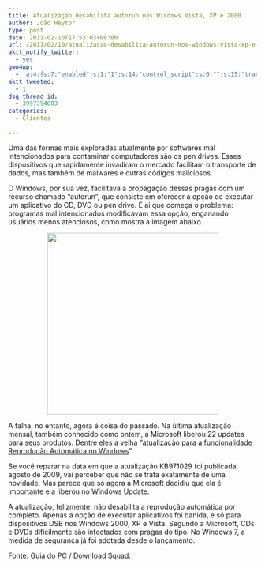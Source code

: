 ```yaml
---
title: Atualização desabilita autorun nos Windows Vista, XP e 2000
author: João Heytor
type: post
date: 2011-02-10T17:53:03+00:00
url: /2011/02/10/atualizacao-desabilita-autorun-nos-windows-vista-xp-e-2000/
aktt_notify_twitter:
  - yes
gwo4wp:
  - 'a:4:{s:7:"enabled";s:1:"1";s:14:"control_script";s:0:"";s:15:"tracking_script";s:0:"";s:17:"conversion_script";s:0:"";}'
aktt_tweeted:
  - 1
dsq_thread_id:
  - 3997394603
categories:
  - Clientes

---
```

Uma das formas mais exploradas atualmente por softwares mal intencionados para contaminar computadores são os pen drives. Esses dispositivos que rapidamente invadiram o mercado facilitam o transporte de dados, mas também de malwares e outras códigos maliciosos.

O Windows, por sua vez, facilitava a propagação dessas pragas com um recurso chamado “autorun”, que consiste em oferecer a opção de executar um aplicativo do CD, DVD ou pen drive. É ai que começa o problema: programas mal intencionados modificavam essa opção, enganando usuários menos atenciosos, como mostra a imagem abaixo.

<p style="text-align: center">
  <a href="/img/sites/4/2011/02/autoplay.png" target="_blank"><img loading="lazy" class="aligncenter size-full wp-image-182" title="autoplay" src="/img/sites/4/2011/02/autoplay.png" alt="" width="347" height="368" /></a>
</p>

A falha, no entanto, agora é coisa do passado. Na última atualização mensal, também conhecido como ontem, a Microsoft liberou 22 updates para seus produtos. Dentre eles a velha “<a title="atualização para a funcionalidade Reprodução Automática no Windows" href="http://support.microsoft.com/kb/971029" target="_blank" class="broken_link">atualização para a funcionalidade Reprodução Automática no Windows</a>”.

Se você reparar na data em que a atualização KB971029 foi publicada, agosto de 2009, vai perceber que não se trata exatamente de uma novidade. Mas parece que só agora a Microsoft decidiu que ela é importante e a liberou no Windows Update.

A atualização, felizmente, não desabilita a reprodução automática por completo. Apenas a opção de executar aplicativos foi banida, e só para dispositivos USB nos Windows 2000, XP e Vista. Segundo a Microsoft, CDs e DVDs dificilmente são infectados com pragas do tipo. No Windows 7, a medida de segurança já foi adotada desde o lançamento.

Fonte: <a href="http://www.guiadopc.com.br/noticias/17097/atualizacao-desabilita-autorun-nos-windows-vista-xp-2000.html?utm_source=feedburner&utm_medium=email&utm_campaign=Feed:+guiadopc+(Guia+do+PC)" target="_blank">Guia do PC</a> / <a title="Download Squad" href="http://downloadsquad.switched.com/2011/02/09/microsoft-removes-autorun-from-windows-vista-xp-2000/" target="_blank" class="broken_link">Download Squad</a>.